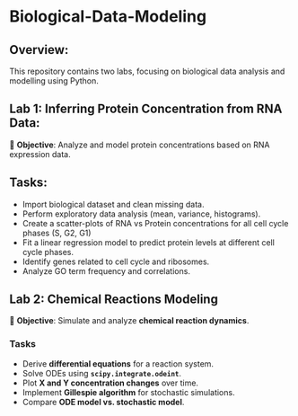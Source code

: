 # Biological-Data-Modeling
## Overview:
This repository contains two labs, focusing on biological data analysis and modelling using Python. 
## Lab 1: Inferring Protein Concentration from RNA Data:
📌 **Objective**: Analyze and model protein concentrations based on RNA expression data.
## Tasks:
+ Import biological dataset and clean missing data.
+ Perform exploratory data analysis (mean, variance, histograms).
+ Create a scatter-plots of RNA vs Protein concentrations for all cell cycle phases (S, G2, G1)
+ Fit a linear regression model to predict protein levels at different cell cycle phases.
+ Identify genes related to cell cycle and ribosomes.
+ Analyze GO term frequency and correlations.

## **Lab 2: Chemical Reactions Modeling**
📌 **Objective**: Simulate and analyze **chemical reaction dynamics**.
### **Tasks**
+ Derive **differential equations** for a reaction system.   
+ Solve ODEs using **`scipy.integrate.odeint`**.  
+ Plot **X and Y concentration changes** over time.
+ Implement **Gillespie algorithm** for stochastic simulations.
+ Compare **ODE model vs. stochastic model**.
